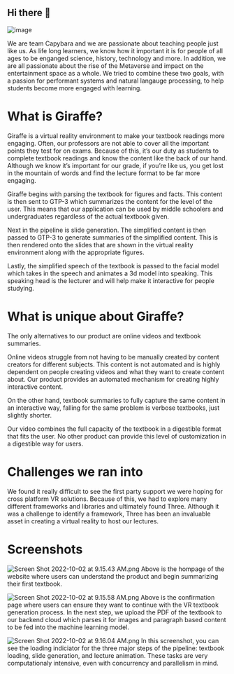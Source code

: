 ## Hi there 👋
![image](https://user-images.githubusercontent.com/23004551/193457353-4ef695d9-9642-4f6a-a5bf-bc094a45f590.png)

We are team Capybara and we are passionate about teaching people just like us. As life long learners, we know how it important it is for people of all ages to be enganged science, history, technology and more. In addition, we are all passionate about the rise of the Metaverse and impact on the entertainment space as a whole. We tried to combine these two goals, with a passion for performant systems and natural langauge processing, to help students become more engaged with learning.

# What is Giraffe?

Giraffe is a virtual reality environment to make your textbook readings more engaging. Often, our professors are not able to cover all the important points they test for on exams. Because of this, it’s our duty as students to complete textbook readings and know the content like the back of our hand. Although we know it’s important for our grade, if you’re like us, you get lost in the mountain of words and find the lecture format to be far more engaging.

Giraffe begins with parsing the textbook for figures and facts. This content is then sent to GTP-3 which summarizes the content for the level of the user. This means that our application can be used by middle schoolers and undergraduates regardless of the actual textbook given.

Next in the pipeline is slide generation. The simplified content is then passed to GTP-3 to generate summaries of the simplified content. This is then rendered onto the slides that are shown in the virtual reality environment along with the appropriate figures.

Lastly, the simplified speech of the textbook is passed to the facial model which takes in the speech and animates a 3d model into speaking. This speaking head is the lecturer and will help make it interactive for people studying.

# What is unique about Giraffe?

The only alternatives to our product are online videos and textbook summaries. 

Online videos struggle from not having to be manually created by content creators for different subjects. This content is not automated and is highly dependent on people creating videos and what they want to create content about. Our product provides an automated mechanism for creating highly interactive content.

On the other hand, textbook summaries to fully capture the same content in an interactive way, falling for the same problem is verbose textbooks, just slightly shorter.

Our video combines the full capacity of the textbook in a digestible format that fits the user. No other product can provide this level of customization in a digestible way for users.

# Challenges we ran into

We found it really difficult to see the first party support we were hoping for cross platform VR solutions. Because of this, we had to explore many different frameworks and libraries and ultimately found Three. Although it was a challenge to identify a framework, Three has been an invaluable asset in creating a virtual reality to host our lectures.

# Screenshots
![Screen Shot 2022-10-02 at 9.15.43 AM.png](https://s3-us-west-2.amazonaws.com/secure.notion-static.com/fce2a39b-4930-4d66-87c6-472e96f998ce/Screen_Shot_2022-10-02_at_9.15.43_AM.png)
Above is the hompage of the website where users can understand the product and begin summarizing their first textbook.

![Screen Shot 2022-10-02 at 9.15.58 AM.png](https://s3-us-west-2.amazonaws.com/secure.notion-static.com/c49b4b97-da35-47f2-9f93-5f1c3db0c9b7/Screen_Shot_2022-10-02_at_9.15.58_AM.png)
Above is the confirmation page where users can ensure they want to continue with the VR textbook generation process. In the next step, we upload the PDF of the textbook to our backend cloud which parses it for images and paragraph based content to be fed into the machine learning model.

![Screen Shot 2022-10-02 at 9.16.04 AM.png](https://s3-us-west-2.amazonaws.com/secure.notion-static.com/8413e460-ccc2-4619-89f0-30b0f2b585eb/Screen_Shot_2022-10-02_at_9.16.04_AM.png)
In this screenshot, you can see the loading indiciator for the three major steps of the pipeline: textbook loading, slide generation, and lecture animation. These tasks are very computationaly intensive, even with concurrency and parallelism in mind.

